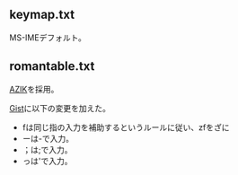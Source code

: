 ## keymap.txt

MS-IMEデフォルト。

## romantable.txt

[AZIK](https://hp.vector.co.jp/authors/VA002116/azik/azikinfo.htm)を採用。

[Gist](https://gist.github.com/youcune/8149126)に以下の変更を加えた。

- fは同じ指の入力を補助するというルールに従い、zfをざに
- ーは-で入力。
- ；は;で入力。
- っは'で入力。
